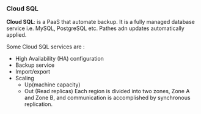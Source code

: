 ### Cloud SQL

**Cloud SQL**: is a PaaS that automate backup. It is a fully managed database service i.e. MySQL, PostgreSQL etc. Pathes adn updates automatically applied. 

Some Cloud SQL services are :
- High Availability (HA) configuration
- Backup service 
- Import/export
- Scaling
  - Up(machine capacity)
  - Out (Read replicas)
Each region is divided into two zones, Zone A and Zone B, and communication is accomplished by synchronous replication.
